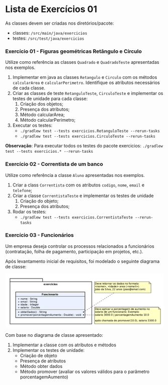 # Lista de Exercícios 01


As classes devem ser criadas nos diretórios/pacote:
 - classes: `/src/main/java/exercicios`
 - testes: `/src/test/java/exercicios`
 
### Exercício 01 - Figuras geométricas Retângulo e Círculo
Utilize como referência as classes `Quadrado` e `QuadradoTeste` apresentadas nos exemplos.

1. Implementar em java as classes `Retangulo` e `Circulo` com os métodos `calcularArea` e `calcularPerimetro`. Identifique os atributos necessários de cada classe. 
1. Criar as classes de teste `RetanguloTeste`, `CirculoTeste` e implementar os testes de unidade para cada classe:
    1. Criação dos objetos;
    1. Presença dos atributos;
    1. Método calcularArea;
    1. Método calcularPerimetro;
1. Executar os testes:
    - `./gradlew test --tests exercicios.RetanguloTeste --rerun-tasks`
    - `./gradlew test --tests exercicios.CirculoTeste --rerun-tasks`
 
 **Observação**: Para executar todos os testes do pacote exercicios: `./gradlew test --tests exercicios.* --rerun-tasks`

### Exercício 02 - Correntista de um banco

Utilize como referência a classe `Aluno` apresentadas nos exemplos.

1. Criar a class `Correntista` com os atributos `codigo`, `nome`, `email` e `telefone`;
1. Criar a classe `CorrentistaTeste` e implementar os testes de unidade 
    1. Criação do objeto;
    1. Presença dos atributos;
1. Rodar os testes:
    - `./gradlew test --tests exercicios.CorrentistaTeste --rerun-tasks`
    
### Exercício 03 - Funcionários

Um empresa deseja controlar os processos relacionados a funcionários (contratação, folha de pagamento, participação em projetos, etc.). 

Após levantamento inicial de requisitos, foi modelado o seguinte diagrama de classe:

![Image of Yaktocat](arquivos/diagrama1.png)

Com base no diagrama de classe apresentado:

1. Implementar a classe com os atributos e métodos
2. Implementar os testes de unidade:
    - Criação de objeto
    - Presença de atributos
    - Método obter dados
    - Método promover (avaliar os valores válidos para o parâmetro porcentagemAumento)